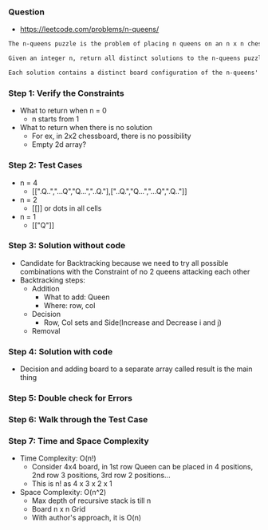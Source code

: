 ### Question

* https://leetcode.com/problems/n-queens/
```txt
The n-queens puzzle is the problem of placing n queens on an n x n chessboard such that no two queens attack each other.

Given an integer n, return all distinct solutions to the n-queens puzzle. You may return the answer in any order.

Each solution contains a distinct board configuration of the n-queens' placement, where 'Q' and '.' both indicate a queen and an empty space, respectively.
```

### Step 1: Verify the Constraints

* What to return when n = 0
  * n starts from 1
* What to return when there is no solution
  * For ex, in 2x2 chessboard, there is no possibility
  * Empty 2d array?

### Step 2: Test Cases

* n = 4
  * [[".Q..","...Q","Q...","..Q."],["..Q.","Q...","...Q",".Q.."]]
* n = 2
  * [[]] or dots in all cells
* n = 1
  * [["Q"]]

### Step 3: Solution without code

* Candidate for Backtracking because we need to try all possible combinations with the Constraint of no 2 queens attacking each other
* Backtracking steps:
  * Addition
    * What to add: Queen
    * Where: row, col
  * Decision
    * Row, Col sets and Side(Increase and Decrease i and j)
  * Removal

### Step 4: Solution with code

* Decision and adding board to a separate array called result is the main thing

### Step 5: Double check for Errors

### Step 6: Walk through the Test Case

### Step 7: Time and Space Complexity

* Time Complexity: O(n!)
  * Consider 4x4 board, in 1st row Queen can be placed in 4 positions, 2nd row 3 positions, 3rd row 2 positions...
  * This is n! as 4 x 3 x 2 x 1
* Space Complexity: O(n^2)
  * Max depth of recursive stack is till n
  * Board n x n Grid
  * With author's approach, it is O(n)